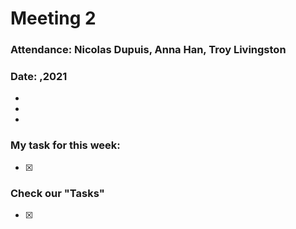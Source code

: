 # Meeting 2

### Attendance: Nicolas Dupuis, Anna Han, Troy Livingston
### Date: ,2021

- 
- 
- 





### **My task for this week:**
- [x]




### **Check our "Tasks"**
- [x]